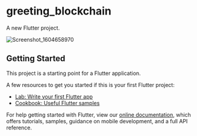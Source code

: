 # greeting_blockchain

A new Flutter project.

![Screenshot_1604658970](https://user-images.githubusercontent.com/54469196/98359345-6ac7ca80-206b-11eb-885d-219ec249ec58.png)


## Getting Started

This project is a starting point for a Flutter application.

A few resources to get you started if this is your first Flutter project:

- [Lab: Write your first Flutter app](https://flutter.dev/docs/get-started/codelab)
- [Cookbook: Useful Flutter samples](https://flutter.dev/docs/cookbook)

For help getting started with Flutter, view our
[online documentation](https://flutter.dev/docs), which offers tutorials,
samples, guidance on mobile development, and a full API reference.
